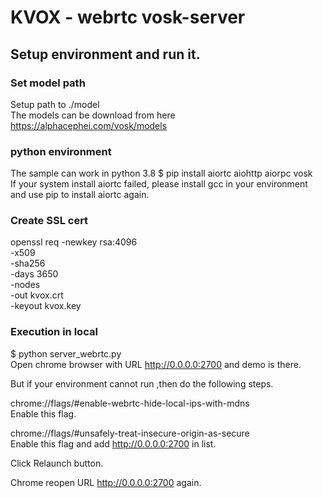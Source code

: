 # KVOX - webrtc vosk-server  


## Setup environment and run it. 
### Set model path  
Setup path to ./model  
The models can be download from here https://alphacephei.com/vosk/models   

### python environment   
The sample can work in python 3.8 
$ pip install aiortc aiohttp aiorpc vosk  
If your system install aiortc failed, please install gcc in your environment and use pip to install aiortc again.  

### Create SSL cert
openssl req -newkey rsa:4096 \
            -x509 \
            -sha256 \
            -days 3650 \
            -nodes \
            -out kvox.crt \
            -keyout kvox.key

### Execution in local 
$ python server_webrtc.py  
Open chrome browser with URL http://0.0.0.0:2700 and demo is there.   

But if your environment cannot run ,then do the following steps. 

chrome://flags/#enable-webrtc-hide-local-ips-with-mdns  
Enable this flag.   

chrome://flags/#unsafely-treat-insecure-origin-as-secure  
Enable this flag and add http://0.0.0.0:2700 in list.   

Click Relaunch button.  

Chrome reopen URL http://0.0.0.0:2700 again.  


